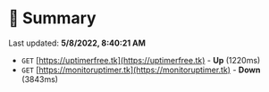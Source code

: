 # 📖 Summary
Last updated: **5/8/2022, 8:40:21 AM**

- `GET` [https://uptimerfree.tk](https://uptimerfree.tk) - **Up** (1220ms)
- `GET` [https://monitoruptimer.tk](https://monitoruptimer.tk) - **Down** (3843ms)
